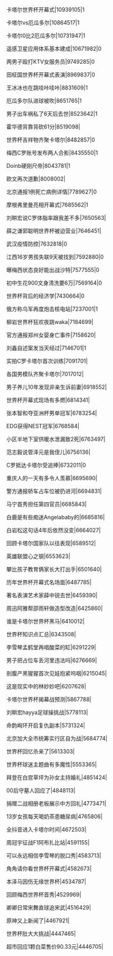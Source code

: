 卡塔尔世界杯开幕式|10939105|1

卡塔尔vs厄瓜多尔|10864517|1

卡塔尔0比2厄瓜多尔|10731947|1

遥感卫星应用体系基本建成|10671982|0

两男子殴打KTV女服务员|9749285|0

田柾国世界杯开幕式表演|8969837|0

王冰冰也在跳哇咔哇咔|8831609|1

厄瓜多尔队进球被吹|8651765|1

男子出车祸私了6天后去世|8523642|1

霍华德背靠背砍61分|8519098|

世界杯吉祥物齐聚卡塔尔|8482857|0

梅西C罗账号发布两人合影|8435550|1

Doinb硬刚尺帝|8043781|1

欧文再次道歉|8008002|

北京通报1例死亡病例详情|7789627|0

摩根弗里曼亮相开幕式|7685562|1

刘畊宏说C罗体脂率跟我差不多|7650563|

薛之谦郭聪明世界杯被迫营业|7646451|

武汉疫情防控|7632818|0

江西16岁男孩失联9天被找到|7592880|0

曝梅西状态良好能出战沙特|7577555|0

初中生花900文身清洗要6万|7569164|0

世界杯背后的经济学|7430664|0

俄方称乌军再度炮击核电站|7237001|1

柳岩世界杯狂欢夜跳waka|7184699|

官方通报郑州女婴身亡事件|7158620|

刘鑫自述案发当天经过|7146701|1

实拍C罗卡塔尔首次训练|7091701|

各国男模队齐聚卡塔尔|7017012|

男子养儿10年发现非亲生诉前妻|6918552|

世界杯开幕式现场有多燃|6814341|

张本智和夺亚洲杯男单冠军|6783254|

EDG获得NEST冠军|6768584|

小区半地下室供暖水泄漏致2死|6763497|

范志毅说管泽元是我侄儿|6756136|

C罗抵达卡塔尔受追捧|6732011|0

重庆人的一天有多令人羡慕|6695690|

警方通报轿车占车位被扔进河|6694831|

马宁首秀担任第四官员|6685843|

白鹿是有些痴迷Angelababy的|6685816|

白岩松这句话4年后依然没变|6664027|

回顾卡塔尔国家队以往表现|6589512|

英雄联盟心之钢|6553623|

攀比孩子教育俩家长大打出手|6501640|

历年世界杯开幕式名场面|6487785|

著名表演艺术家薛中锐去世|6459390|

周迅阿雅帮邵雨轩做造型改造|6425860|

谁是卡塔尔世界杯黑马|6410012|

世界杯知识点汇总|6343508|

李雪琴孟鹤堂再唱酸菜的缸|6291229|

男子把占位车丢河里违法吗|6276669|

剖腹产黑猩猩首次见娃抱紧呜咽|6215045|

这是现实中的林妙妙吧|6207628|

卡塔尔世界杯揭幕战预测|5867788|

刘畊宏hayya足球操挑战|5778113|

命韵峋环开启复仇副本|5731324|

北京加大全市统筹实行区自为战|5684774|

世界杯回忆杀来了|5613303|

世界杯球迷主题曲有多魔性|5553365|

拜登在白宫草坪为孙女主持婚礼|4851424|

00后守墓人回应了|4848113|

捐赠二战相册老板展示中方回礼|4773471|

13岁女孩每天喝奶茶患糖尿病|4765806|

全抖音进入卡塔尔时间|4672503|

周冠宇征战F1阿布扎比站|4591155|

可以永远相信李雪琴的脱口秀|4583713|

角角请你看世界杯开幕式|4582673|

本泽马因伤无缘世界杯|4534787|

回顾梅西世界杯首秀|4529969|

卿卿日常宋舞直球追宋武|4516429|

原神又上新闻了|4467921|

世界杯肚大大挑战|4447465|

超市回应1颗白菜售价90.33元|4446705|


